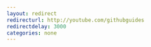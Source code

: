 ```yaml
---
layout: redirect
redirecturl: http://youtube.com/githubguides
redirectdelay: 3000
categories: none
---
```

